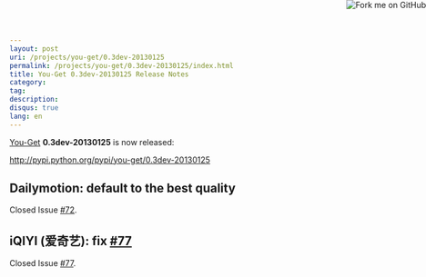 ```yaml
---
layout: post
uri: /projects/you-get/0.3dev-20130125
permalink: /projects/you-get/0.3dev-20130125/index.html
title: You-Get 0.3dev-20130125 Release Notes
category:
tag:
description:
disqus: true
lang: en
---
```


[You-Get](https://github.com/soimort/you-get) __0.3dev-20130125__ is now released:

<http://pypi.python.org/pypi/you-get/0.3dev-20130125>

## Dailymotion: default to the best quality

Closed Issue [#72](https://github.com/soimort/you-get/issues/72).

## iQIYI (爱奇艺): fix [#77](https://github.com/soimort/you-get/issues/77)

Closed Issue [#77](https://github.com/soimort/you-get/issues/77).

<a href="https://github.com/soimort/you-get"><img style="position: absolute; top: 0; right: 0; border: 0;" src="https://s3.amazonaws.com/github/ribbons/forkme_right_orange_ff7600.png" alt="Fork me on GitHub"></a>
